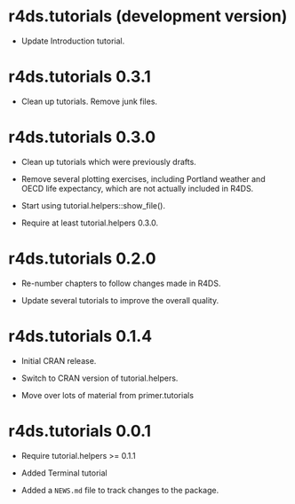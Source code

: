 # r4ds.tutorials (development version)

* Update Introduction tutorial.

# r4ds.tutorials 0.3.1

* Clean up tutorials. Remove junk files.

# r4ds.tutorials 0.3.0

* Clean up tutorials which were previously drafts.

* Remove several plotting exercises, including Portland weather and OECD life expectancy, which are not actually included in R4DS.

* Start using tutorial.helpers::show_file().

* Require at least tutorial.helpers 0.3.0.

# r4ds.tutorials 0.2.0

* Re-number chapters to follow changes made in R4DS.

* Update several tutorials to improve the overall quality.

# r4ds.tutorials 0.1.4

* Initial CRAN release.

* Switch to CRAN version of tutorial.helpers.

* Move over lots of material from primer.tutorials

# r4ds.tutorials 0.0.1

* Require tutorial.helpers >= 0.1.1

* Added Terminal tutorial

* Added a `NEWS.md` file to track changes to the package.
